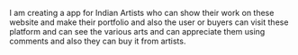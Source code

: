 I am creating a app for Indian Artists who can show their work on these website and make their portfolio and also the user or buyers can visit these platform and can see the various arts and can appreciate them using comments and also they can buy it from artists.